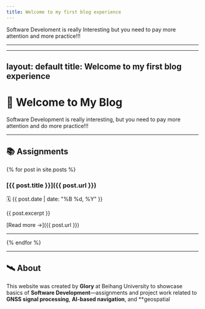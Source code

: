 ```yaml
---
title: Welcome to my first blog experience
---
```


Software Develoment is really Interesting but you need to pay more attention and more practice!!!

---
---
layout: default
title: Welcome to my first blog experience
---

# 👋 Welcome to My Blog

Software Development is really interesting, but you need to pay more attention and do more practice!!!

---

## 📚 Assignments

{% for post in site.posts %}
### [{{ post.title }}]({{ post.url }})
🗓️ {{ post.date | date: "%B %d, %Y" }}

{{ post.excerpt }}

[Read more →]({{ post.url }})

---
{% endfor %}

---

## 🛰️ About

This website was created by **Glory** at Beihang University to showcase basics of **Software Development**—assignments and project work related to **GNSS signal processing**, **AI-based navigation**, and **geospatial
